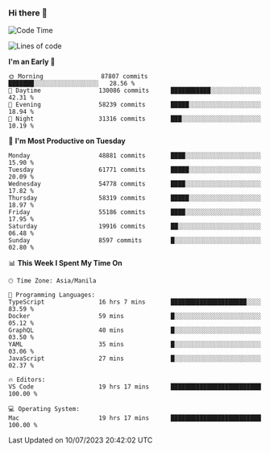 ### Hi there 👋

<!--START_SECTION:waka-->
![Code Time](http://img.shields.io/badge/Code%20Time-4%2C150%20hrs%2031%20mins-blue)

![Lines of code](https://img.shields.io/badge/From%20Hello%20World%20I%27ve%20Written-113.6%20million%20lines%20of%20code-blue)

**I'm an Early 🐤** 

```text
🌞 Morning                87807 commits       ███████░░░░░░░░░░░░░░░░░░   28.56 % 
🌆 Daytime                130086 commits      ███████████░░░░░░░░░░░░░░   42.31 % 
🌃 Evening                58239 commits       █████░░░░░░░░░░░░░░░░░░░░   18.94 % 
🌙 Night                  31316 commits       ███░░░░░░░░░░░░░░░░░░░░░░   10.19 % 
```
📅 **I'm Most Productive on Tuesday** 

```text
Monday                   48881 commits       ████░░░░░░░░░░░░░░░░░░░░░   15.90 % 
Tuesday                  61771 commits       █████░░░░░░░░░░░░░░░░░░░░   20.09 % 
Wednesday                54778 commits       ████░░░░░░░░░░░░░░░░░░░░░   17.82 % 
Thursday                 58319 commits       █████░░░░░░░░░░░░░░░░░░░░   18.97 % 
Friday                   55186 commits       ████░░░░░░░░░░░░░░░░░░░░░   17.95 % 
Saturday                 19916 commits       ██░░░░░░░░░░░░░░░░░░░░░░░   06.48 % 
Sunday                   8597 commits        █░░░░░░░░░░░░░░░░░░░░░░░░   02.80 % 
```


📊 **This Week I Spent My Time On** 

```text
🕑︎ Time Zone: Asia/Manila

💬 Programming Languages: 
TypeScript               16 hrs 7 mins       █████████████████████░░░░   83.59 % 
Docker                   59 mins             █░░░░░░░░░░░░░░░░░░░░░░░░   05.12 % 
GraphQL                  40 mins             █░░░░░░░░░░░░░░░░░░░░░░░░   03.50 % 
YAML                     35 mins             █░░░░░░░░░░░░░░░░░░░░░░░░   03.06 % 
JavaScript               27 mins             █░░░░░░░░░░░░░░░░░░░░░░░░   02.37 % 

🔥 Editors: 
VS Code                  19 hrs 17 mins      █████████████████████████   100.00 % 

💻 Operating System: 
Mac                      19 hrs 17 mins      █████████████████████████   100.00 % 
```


 Last Updated on 10/07/2023 20:42:02 UTC
<!--END_SECTION:waka-->


<!--
**rad182/rad182** is a ✨ _special_ ✨ repository because its `README.md` (this file) appears on your GitHub profile.

Here are some ideas to get you started:

- 🔭 I’m currently working on ...
- 🌱 I’m currently learning ...
- 👯 I’m looking to collaborate on ...
- 🤔 I’m looking for help with ...
- 💬 Ask me about ...
- 📫 How to reach me: ...
- 😄 Pronouns: ...
- ⚡ Fun fact: ...
-->
